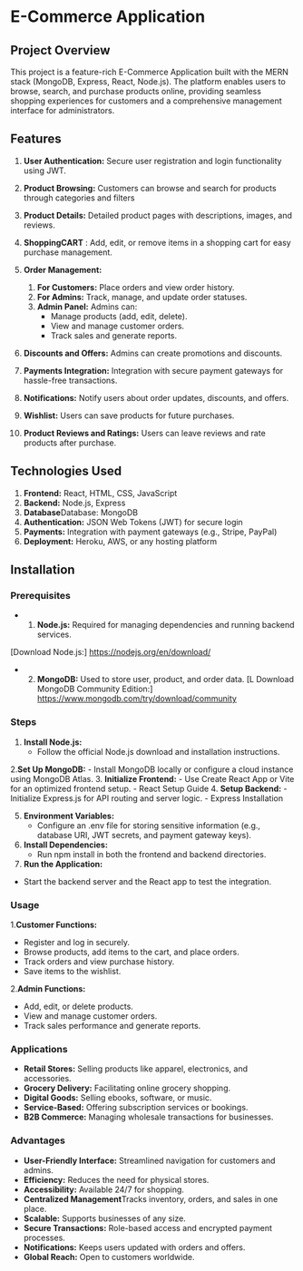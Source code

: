 # E-Commerce Application
## Project Overview
This project is a feature-rich E-Commerce Application built with the MERN stack (MongoDB, Express, React, Node.js). The platform enables users to browse, search, and purchase products online, providing seamless shopping experiences for customers and a comprehensive management interface for administrators.
## Features
 1. **User Authentication:** Secure user registration and login functionality using JWT.
2. **Product Browsing:** Customers can browse and search for products through categories and filters

3.  **Product Details:** Detailed product pages with descriptions, images, and reviews.
  4. **ShoppingCART**  : Add, edit, or remove items in a shopping cart for easy purchase management.
  
 5. **Order Management:**
   
     1. **For Customers:** Place orders and view order history.
     2.  **For Admins:** Track, manage, and update order statuses.
     3.  **Admin Panel:** Admins can:
         - Manage products (add, edit, delete).
         - View and manage customer orders.
         - Track sales and generate reports.
   
 6. **Discounts and Offers:**  Admins can create promotions and discounts.
 7.   **Payments Integration:** Integration with secure payment gateways for hassle-free transactions.
 8.  **Notifications:**  Notify users about order updates, discounts, and offers.
 9. **Wishlist:**    Users can save products for future purchases.
 10.  **Product Reviews and Ratings:** Users can leave reviews and rate products after purchase.

  

## Technologies Used
1. **Frontend:** React, HTML, CSS, JavaScript 
2. **Backend:** Node.js, Express
3. **Database**Database: MongoDB
4. **Authentication:** JSON Web Tokens (JWT) for secure login
5. **Payments:** Integration with payment gateways (e.g., Stripe, PayPal)
6. **Deployment:** Heroku, AWS, or any hosting platform

  


## Installation
### Prerequisites

- 1. **Node.js:**  Required for managing dependencies and running backend services.

[Download Node.js:] https://nodejs.org/en/download/

- 2.  **MongoDB:** Used to store user, product, and order data.
 [L
Download MongoDB Community Edition:]
https://www.mongodb.com/try/download/community
### Steps
 1. **Install Node.js:** 
    - Follow the official Node.js download and installation instructions.

 2.**Set Up MongoDB:**
    - Install MongoDB locally or configure a cloud instance using MongoDB Atlas.
 3. **Initialize Frontend:**
    - Use Create React App or Vite for an optimized frontend setup.
    - React Setup Guide
 4. **Setup Backend:**
    - Initialize Express.js for API routing and server logic.
    - Express Installation
 
 5. **Environment Variables:**
    - Configure an .env file for storing sensitive information (e.g., database URI, JWT secrets, and payment gateway keys).
 6. **Install Dependencies:**
    - Run npm install in both the frontend and backend directories.
 7. **Run the Application:**
   - Start the backend server and the React app to test the integration.
  


### Usage
1.**Customer Functions:**
- Register and log in securely.
- Browse products, add items to the cart, and place orders.
- Track orders and view purchase history.
- Save items to the wishlist.

2.**Admin Functions:**

- Add, edit, or delete products.
- View and manage customer orders.
- Track sales performance and generate reports.

### Applications
-  **Retail Stores:** Selling products like apparel, electronics, and accessories.
-  **Grocery Delivery:** Facilitating online grocery shopping.
-  **Digital Goods:** Selling ebooks, software, or music.
-  **Service-Based:** Offering subscription services or bookings.
-  **B2B Commerce:** Managing wholesale transactions for businesses.
   
### Advantages
- **User-Friendly Interface:** Streamlined navigation for customers and admins.
- **Efficiency:** Reduces the need for physical stores.
- **Accessibility:** Available 24/7 for shopping.
- **Centralized Management**Tracks inventory, orders, and sales in one place.
- **Scalable:** Supports businesses of any size.
- **Secure Transactions:** Role-based access and encrypted payment processes.
- **Notifications:** Keeps users updated with orders and offers.
- **Global Reach:** Open to customers worldwide.

